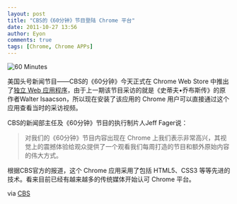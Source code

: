 ```yaml
---
layout: post
title: "CBS的《60分钟》节目登陆 Chrome 平台"
date: 2011-10-27 13:56
author: Eyon
comments: true
tags: [Chrome, Chrome APPs]
---
```

![](http://img.chromi.org/2011/10/60-Minutes-550x341.png "60 Minutes")

美国头号新闻节目——CBS的《60分钟》今天正式在 Chrome Web Store 中推出了<a href="https://chrome.google.com/webstore/detail/imjhdahelgojehmfmkmdfjcpfbglbfmj" target="_blank">独立 Web 应用程序</a>，由于上一期该节目采访的就是《史蒂夫•乔布斯传》的原作者Walter Isaacson，所以现在安装了该应用的 Chrome 用户可以直接通过这个应用查看当时的采访视频。

CBS的新闻部主任及《60分钟》节目的执行制片人Jeff Fager说：



>对我们的《60分钟》节目内容出现在 Chrome 上我们表示非常高兴，其视觉上的震撼体验给观众提供了一个观看我们每周打造的节目和额外原始内容的伟大方式。



根据CBS官方的报道，这个 Chrome 应用采用了包括 HTML5、CSS3 等等先进的技术。看来目前已经有越来越多的传统媒体开始认可 Chrome 平台。

via <a href="http://www.cbsnews.com/8301-18560_162-20125897/60-minutes-launches-chrome-app/" target="_blank">CBS</a>

